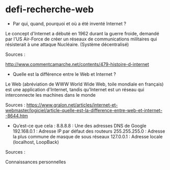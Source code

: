 # defi-recherche-web

 - Par qui, quand, pourquoi et où a été inventé Internet ?

 Le concept d'Internet a débuté en 1962 durant la guerre froide, demandé par l'US Air-Force de créer un réseaux de communications militaires qui résisterait à une attaque Nucléaire. (Système décentralisé)



 Sources : 

 http://www.commentcamarche.net/contents/479-histoire-d-internet

- Quelle est la différence entre le Web et Internet ?

Le Web (abréviation de WWW World Wide Web, toile mondiale en français) est une application d'Internet, tandis qu'Internet est un réseau qui interconnecte les machines dans le monde 

Sources : https://www.gralon.net/articles/internet-et-webmaster/logiciel/article-quelle-est-la-difference-entre-web-et-internet--8644.htm

- Qu’est-ce que cela :
8.8.8.8 : Une des adresses DNS de Google
192.168.0.1 : Adresse IP par défaut des routeurs
255.255.255.0 : Adresse la plus commune de masque de sous réseaux
127.0.0.1 : Adresse locale (localhost, LoopBack)

Sources : 

Connaissances personnelles